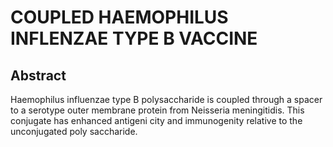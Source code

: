 # COUPLED HAEMOPHILUS INFLENZAE TYPE B VACCINE

## Abstract
Haemophilus influenzae type B polysaccharide is coupled through a spacer to a serotype outer membrane protein from Neisseria meningitidis. This conjugate has enhanced antigeni city and immunogenity relative to the unconjugated poly saccharide.